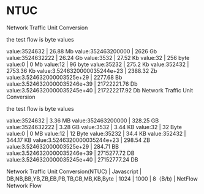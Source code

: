 # NTUC


Network Traffic Unit Conversion


the test flow is byte values


value:3524632 | 26.88 Mb
value:352463200000 | 2626 Gb
value:3524632222 | 26.24 Gb
value:3532 | 27.52 Kb
value:32 | 256 byte
value:0 | 0 Mb
value:12 | 96 byte
value:35232 | 275.2 Kb
value:352432 | 2753.36 Kb
value:3.5246320000035244e+23 | 2388.32 Zb
value:3.524632000003525e+29 | 2277.68 Bb
value:3.5246320000035246e+39 | 21722221.76 Db
value:3.5246320000035245e+40 | 217222217.92 Db
Network Traffic Unit Conversion


the test flow is byte values


value:3524632 | 3.36 MB
value:352463200000 | 328.25 GB
value:3524632222 | 3.28 GB
value:3532 | 3.44 KB
value:32 | 32 Byte
value:0 | 0 MB
value:12 | 12 Byte
value:35232 | 34.4 KB
value:352432 | 344.17 KB
value:3.5246320000035244e+23 | 298.54 ZB
value:3.524632000003525e+29 | 284.71 BB
value:3.5246320000035246e+39 | 2715277.72 DB
value:3.5246320000035245e+40 | 27152777.24 DB


Network Traffic Unit Conversion(NTUC) | Javascript | DB,NB,BB,YB,ZB,EB,PB,TB,GB,MB,KB,Byte | 1024 | 1000 | 8（B/b) | NetFlow Network Flow
